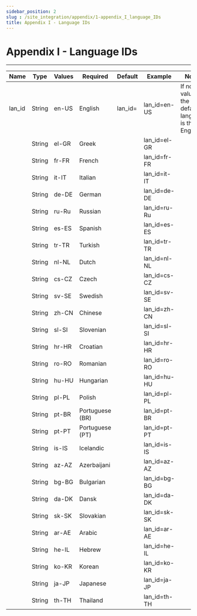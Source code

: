 ```yaml
---
sidebar_position: 2
slug : /site_integration/appendix/1-appendix_I_language_IDs
title: Appendix I - Language IDs
---
```

# Appendix I - Language IDs
---

| **Name** | **Type** | **Values** | **Required**    | **Default** | **Example**  | **Notes**                                         |
| -------- | -------- | ---------- | --------------- | ----------- | ------------ | ------------------------------------------------- |
| lan_id   | String   | en-US      | English         | lan_id=     | lan_id=en-US | If no value, the default language is the English. |
|          | String   | el-GR      | Greek           |             | lan_id=el-GR |                                                   |
|          | String   | fr-FR      | French          |             | lan_id=fr-FR |                                                   |
|          | String   | it-IT      | Italian         |             | lan_id=it-IT |                                                   |
|          | String   | de-DE      | German          |             | lan_id=de-DE |                                                   |
|          | String   | ru-Ru      | Russian         |             | lan_id=ru-Ru |                                                   |
|          | String   | es-ES      | Spanish         |             | lan_id=es-ES |                                                   |
|          | String   | tr-TR      | Turkish         |             | lan_id=tr-TR |                                                   |
|          | String   | nl-NL      | Dutch           |             | lan_id=nl-NL |                                                   |
|          | String   | cs-CZ      | Czech           |             | lan_id=cs-CZ |                                                   |
|          | String   | sv-SE      | Swedish         |             | lan_id=sv-SE |                                                   |
|          | String   | zh-CN      | Chinese         |             | lan_id=zh-CN |                                                   |
|          | String   | sl-SI      | Slovenian       |             | lan_id=sl-SI |                                                   |
|          | String   | hr-HR      | Croatian        |             | lan_id=hr-HR |                                                   |
|          | String   | ro-RO      | Romanian        |             | lan_id=ro-RO |                                                   |
|          | String   | hu-HU      | Hungarian       |             | lan_id=hu-HU |                                                   |
|          | String   | pl-PL      | Polish          |             | lan_id=pl-PL |                                                   |
|          | String   | pt-BR      | Portuguese (BR) |             | lan_id=pt-BR |                                                   |
|          | String   | pt-PT      | Portuguese (PT) |             | lan_id=pt-PT |                                                   |
|          | String   | is-IS      | Icelandic       |             | lan_id=is-IS |                                                   |
|          | String   | az-AZ      | Azerbaijani     |             | lan_id=az-AZ |                                                   |
|          | String   | bg-BG      | Bulgarian       |             | lan_id=bg-BG |                                                   |
|          | String   | da-DK      | Dansk           |             | lan_id=da-DK |                                                   |
|          | String   | sk-SK      | Slovakian       |             | lan_id=sk-SK |                                                   |
|          | String   | ar-AE      | Arabic          |             | lan_id=ar-AE |                                                   |
|          | String   | he-IL      | Hebrew          |             | lan_id=he-IL |                                                   |
|          | String   | ko-KR      | Korean          |             | lan_id=ko-KR |                                                   |
|          | String   | ja-JP      | Japanese        |             | lan_id=ja-JP |                                                   |
|          | String   | th-TH      | Thailand        |             | lan_id=th-TH |                                                   |


